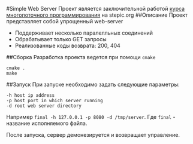 #Simple Web Server
Проект является заключительной работой [курса многопоточного программирования](https://stepic.org/course/%D0%9C%D0%BD%D0%BE%D0%B3%D0%BE%D0%BF%D0%BE%D1%82%D0%BE%D1%87%D0%BD%D0%BE%D0%B5-%D0%BF%D1%80%D0%BE%D0%B3%D1%80%D0%B0%D0%BC%D0%BC%D0%B8%D1%80%D0%BE%D0%B2%D0%B0%D0%BD%D0%B8%D0%B5-%D0%BD%D0%B0-%D0%A1%D0%A1++-149) на stepic.org
##Описание
Проект представляет собой упрощенный web-server

- Поддерживает несколько паралелльных соединений
- Обрабатывает только GET запросы
- Реализованные коды возврата: 200, 404

##Сборка
Разработка проекта ведется при помощи `cmake`
```
cmake .
make
```
##Запуск
При запуске необходимо задать следующие параметры:
```
-h host ip address
-p host port in which server running
-d root web server directory
```
Например `final -h 127.0.0.1 -p 8080 -d /tmp/server`.
Где `final` - название исполняемого файла.

После запуска, сервер демонезируется и возвращает управление.